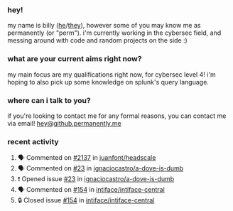 ### hey!
my name is billy ([he](https://en.pronouns.page/he/him)/[they](https://en.pronouns.page/they/them)), however some of you may know me as permanently (or "perm"). i'm currently working in the cybersec field, and messing around with code and random projects on the side :)

### what are your current aims right now?
my main focus are my qualifications right now, for cybersec level 4! i'm hoping to also pick up some knowledge on splunk's query language.

### where can i talk to you?
if you're looking to contact me for any formal reasons, you can contact me via email! [hey@github.permanently.me](mailto:hey@github.permanently.me)

### recent activity
<!--START_SECTION:activity-->
1. 🗣 Commented on [#2137](https://github.com/juanfont/headscale/issues/2137#issuecomment-2405591457) in [juanfont/headscale](https://github.com/juanfont/headscale)
2. 🗣 Commented on [#23](https://github.com/ignaciocastro/a-dove-is-dumb/issues/23#issuecomment-2402779246) in [ignaciocastro/a-dove-is-dumb](https://github.com/ignaciocastro/a-dove-is-dumb)
3. ❗ Opened issue [#23](https://github.com/ignaciocastro/a-dove-is-dumb/issues/23) in [ignaciocastro/a-dove-is-dumb](https://github.com/ignaciocastro/a-dove-is-dumb)
4. 🗣 Commented on [#154](https://github.com/intiface/intiface-central/issues/154#issuecomment-2392376969) in [intiface/intiface-central](https://github.com/intiface/intiface-central)
5. 🔒 Closed issue [#154](https://github.com/intiface/intiface-central/issues/154) in [intiface/intiface-central](https://github.com/intiface/intiface-central)
<!--END_SECTION:activity-->
